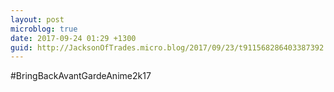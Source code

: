```yaml
---
layout: post
microblog: true
date: 2017-09-24 01:29 +1300
guid: http://JacksonOfTrades.micro.blog/2017/09/23/t911568286403387392.html
---
```

#BringBackAvantGardeAnime2k17
